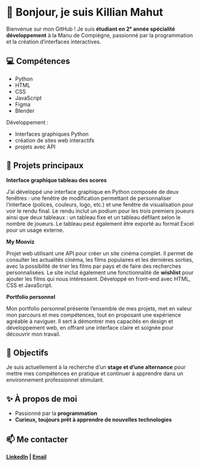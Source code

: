 <body>
    <h1>👋 Bonjour, je suis Killian Mahut</h1>
    <p>Bienvenue sur mon GitHub ! Je suis <strong>étudiant en 2ᵉ année spécialité développement</strong> à la Manu de
        Compiègne, passionné par la programmation et la création d’interfaces interactives.</p>

<h2>💻 Compétences</h2>
    <ul>
        <li><span class="badge">Python</span></li>
        <li><span class="badge">HTML</span></li>
        <li><span class="badge">CSS</span></li>
        <li><span class="badge">JavaScript</span></li>
        <li><span class="badge">Figma</span></li>
        <li><span class="badge">Blender</span></li>
    </ul>
    <p>Développement : 
        <ul>
            <li>Interfaces graphiques Python</li>
            <li>création de sites web interactifs</li>
            <li>projets avec API</li>
        </ul>   
    
<h2>📂 Projets principaux</h2>
<div class="project">
    <strong>Interface graphique tableau des scores</strong>
    <p>
        J’ai développé une interface graphique en Python composée de deux fenêtres : une fenêtre de modification permettant de personnaliser l’interface (polices, couleurs, logo, etc.) et une fenêtre de visualisation pour voir le rendu final. Le rendu inclut un podium pour les trois premiers joueurs ainsi que deux tableaux : un tableau fixe et un tableau défilant selon le nombre de joueurs. Le tableau peut également être exporté au format Excel pour un usage externe.
    </p>
</div>

<div class="project">
    <strong>My Mooviz</strong>
    <p>
        Projet web utilisant une API pour créer un site cinéma complet. Il permet de consulter les actualités cinéma, les films populaires et les dernières sorties, avec la possibilité de trier les films par pays et de faire des recherches personnalisées. Le site inclut également une fonctionnalité de <strong>wishlist</strong> pour ajouter les films qui nous intéressent. Développé en front-end avec HTML, CSS et JavaScript.
    </p>
</div>

<div class="project">
    <strong>Portfolio personnel</strong>
    <p>
        Mon portfolio personnel présente l’ensemble de mes projets, met en valeur mon parcours et mes compétences, tout en proposant une expérience agréable à naviguer. Il sert à démontrer mes capacités en design et développement web, en offrant une interface claire et soignée pour découvrir mon travail.
    </p>
</div>


<h2>🎯 Objectifs</h2>
<p>Je suis actuellement à la recherche d’un <strong>stage et d’une alternance</strong> pour mettre mes compétences
        en pratique et continuer à apprendre dans un environnement professionnel stimulant.</p>

<h2>✨ À propos de moi</h2>
<ul>
        <li>Passionné par la <strong>programmation</li>
        <li>Curieux, toujours prêt à <strong>apprendre de nouvelles technologies</strong></li>
</ul>

<h2>📫 Me contacter</h2>
<p>
        <a  href="  https://www.linkedin.com/in/killian-mahut-b85105341/" target="_blank">LinkedIn</a> |
        <a href="mailto:killian.mahut@sfr.fr">Email</a>
</p>

</body>

</html>
